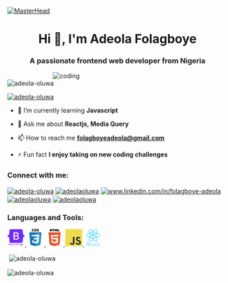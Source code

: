 
[![MasterHead](https://cdn.dribbble.com/users/1439515/screenshots/4116964/media/c2e533cedaeec9c73b3d6ce3145a61a3.gif)](https://cdn.dribbble.com/users/1439515/screenshots/4116964/media/c2e533cedaeec9c73b3d6ce3145a61a3.gif)
<h1 align="center">Hi 👋, I'm Adeola Folagboye</h1>

<h3 align="center">A passionate frontend web developer from Nigeria</h3>
<img align='right' alt='coding' width='400' src='https://cdn.dribbble.com/users/1439515/screenshots/4116964/media/c2e533cedaeec9c73b3d6ce3145a61a3.gif'/>

<p align="left"> <img src="https://komarev.com/ghpvc/?username=adeola-oluwa&label=Profile%20views&color=0e75b6&style=flat" alt="adeola-oluwa" /> </p>

<p align="left"> <a href="https://github.com/ryo-ma/github-profile-trophy"><img src="https://github-profile-trophy.vercel.app/?username=adeola-oluwa" alt="adeola-oluwa" /></a> </p>

- 🌱 I’m currently learning **Javascript**

- 💬 Ask me about **Reactjs, Media Query**

- 📫 How to reach me **folagboyeadeola@gmail.com**

- ⚡ Fun fact **I enjoy taking on new coding challenges**

<h3 align="left">Connect with me:</h3>
<p align="left">
<a href="https://codepen.io/adeola-oluwa" target="blank"><img align="center" src="https://raw.githubusercontent.com/rahuldkjain/github-profile-readme-generator/master/src/images/icons/Social/codepen.svg" alt="adeola-oluwa" height="30" width="40" /></a>
<a href="https://dev.to/adeolaoluwa" target="blank"><img align="center" src="https://raw.githubusercontent.com/rahuldkjain/github-profile-readme-generator/master/src/images/icons/Social/devto.svg" alt="adeolaoluwa" height="30" width="40" /></a>
<a href="https://linkedin.com/in/www.linkedin.com/in/folagboye-adeola" target="blank"><img align="center" src="https://raw.githubusercontent.com/rahuldkjain/github-profile-readme-generator/master/src/images/icons/Social/linked-in-alt.svg" alt="www.linkedin.com/in/folagboye-adeola" height="30" width="40" /></a>
<a href="https://www.codechef.com/users/adeolaoluwa" target="blank"><img align="center" src="https://cdn.jsdelivr.net/npm/simple-icons@3.1.0/icons/codechef.svg" alt="adeolaoluwa" height="30" width="40" /></a>
<a href="https://www.topcoder.com/members/adeolaoluwa" target="blank"><img align="center" src="https://raw.githubusercontent.com/rahuldkjain/github-profile-readme-generator/master/src/images/icons/Social/topcoder.svg" alt="adeolaoluwa" height="30" width="40" /></a>
</p>

<h3 align="left">Languages and Tools:</h3>
<p align="left"> <a href="https://getbootstrap.com" target="_blank" rel="noreferrer"> <img src="https://raw.githubusercontent.com/devicons/devicon/master/icons/bootstrap/bootstrap-plain-wordmark.svg" alt="bootstrap" width="40" height="40"/> </a> <a href="https://www.w3schools.com/css/" target="_blank" rel="noreferrer"> <img src="https://raw.githubusercontent.com/devicons/devicon/master/icons/css3/css3-original-wordmark.svg" alt="css3" width="40" height="40"/> </a> <a href="https://www.w3.org/html/" target="_blank" rel="noreferrer"> <img src="https://raw.githubusercontent.com/devicons/devicon/master/icons/html5/html5-original-wordmark.svg" alt="html5" width="40" height="40"/> </a> <a href="https://developer.mozilla.org/en-US/docs/Web/JavaScript" target="_blank" rel="noreferrer"> <img src="https://raw.githubusercontent.com/devicons/devicon/master/icons/javascript/javascript-original.svg" alt="javascript" width="40" height="40"/> </a> <a href="https://reactjs.org/" target="_blank" rel="noreferrer"> <img src="https://raw.githubusercontent.com/devicons/devicon/master/icons/react/react-original-wordmark.svg" alt="react" width="40" height="40"/> </a>  </p>

<p>&nbsp;<img align="center" src="https://github-readme-stats.vercel.app/api?username=adeola-oluwa&show_icons=true&locale=en" alt="adeola-oluwa" /></p>

<p><img align="center" src="https://github-readme-streak-stats.herokuapp.com/?user=adeola-oluwa&" alt="adeola-oluwa" /></p>
 
